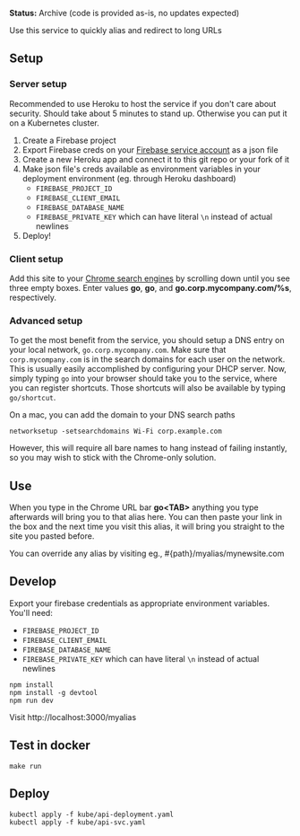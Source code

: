 **Status:** Archive (code is provided as-is, no updates expected)

Use this service to quickly alias and redirect to long URLs

## Setup
### Server setup
Recommended to use Heroku to host the service if you don't care about security. Should take about 5 minutes to stand up. Otherwise you can put it on a Kubernetes cluster.
1. Create a Firebase project
1. Export Firebase creds on your [Firebase service account](https://console.developers.google.com/iam-admin/serviceaccounts/) as a json file
1. Create a new Heroku app and connect it to this git repo or your fork of it
1. Make json file's creds available as environment variables in your deployment environment (eg. through Heroku dashboard)
    * `FIREBASE_PROJECT_ID`
    * `FIREBASE_CLIENT_EMAIL`
    * `FIREBASE_DATABASE_NAME`
    * `FIREBASE_PRIVATE_KEY` which can have literal `\n` instead of actual newlines
1. Deploy!

### Client setup
Add this site to your <a href="chrome://settings/searchEngines">Chrome search engines</a> by scrolling down until you see three empty boxes. Enter values <b>go</b>, <b>go</b>, and <b>go.corp.mycompany.com/%s</b>, respectively.

### Advanced setup
To get the most benefit from the service, you should setup a DNS entry
on your local network, `go.corp.mycompany.com`. Make sure that
`corp.mycompany.com` is in the search domains for each user on the
network. This is usually easily accomplished by configuring your DHCP
server. Now, simply typing `go` into your browser should take you to
the service, where you can register shortcuts. Those
shortcuts will also be available by typing `go/shortcut`.

On a mac, you can add the domain to your DNS search paths
```
networksetup -setsearchdomains Wi-Fi corp.example.com
```
However, this will require all bare names to hang instead of failing instantly, so you may wish to stick with the Chrome-only solution.

## Use
When you type in the Chrome URL bar <b>go&lt;TAB&gt;</b> anything you type afterwards will bring you to that alias here.
You can then paste your link in the box and the next time you visit this alias, it will bring you straight to the site you pasted before.

You can override any alias by visiting eg., #{path}/myalias/mynewsite.com

## Develop
Export your firebase credentials as appropriate environment variables. You'll need:
* `FIREBASE_PROJECT_ID`
* `FIREBASE_CLIENT_EMAIL`
* `FIREBASE_DATABASE_NAME`
* `FIREBASE_PRIVATE_KEY` which can have literal `\n` instead of actual newlines

```
npm install
npm install -g devtool
npm run dev
```

Visit http://localhost:3000/myalias

## Test in docker
```
make run
```

## Deploy
```
kubectl apply -f kube/api-deployment.yaml
kubectl apply -f kube/api-svc.yaml
```
